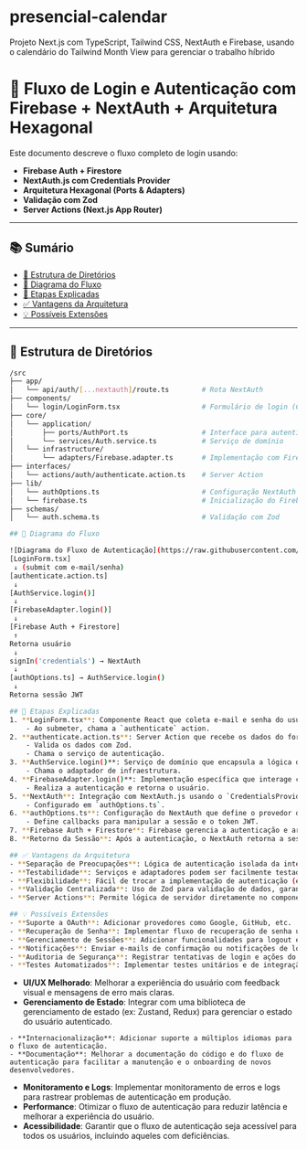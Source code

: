 # presencial-calendar
 Projeto Next.js com TypeScript, Tailwind CSS, NextAuth e Firebase, usando o calendário do Tailwind Month View para gerenciar o trabalho híbrido

# 🔐 Fluxo de Login e Autenticação com Firebase + NextAuth + Arquitetura Hexagonal

Este documento descreve o fluxo completo de login usando:

- **Firebase Auth + Firestore**
- **NextAuth.js com Credentials Provider**
- **Arquitetura Hexagonal (Ports & Adapters)**
- **Validação com Zod**
- **Server Actions (Next.js App Router)**

---

## 📚 Sumário

- [📁 Estrutura de Diretórios](#-estrutura-de-diretórios)
- [🔁 Diagrama do Fluxo](#-diagrama-do-fluxo)
- [🧠 Etapas Explicadas](#-etapas-explicadas)
- [✅ Vantagens da Arquitetura](#-vantagens-da-arquitetura)
- [💡 Possíveis Extensões](#-possíveis-extensões)

---

## 📁 Estrutura de Diretórios

```bash
/src
├── app/
│   └── api/auth/[...nextauth]/route.ts        # Rota NextAuth
├── components/
│   └── login/LoginForm.tsx                    # Formulário de login (Client)
├── core/
│   └── application/
│       ├── ports/AuthPort.ts                  # Interface para autenticação
│       └── services/Auth.service.ts           # Serviço de domínio
│   └── infrastructure/
│       └── adapters/Firebase.adapter.ts       # Implementação com Firebase
├── interfaces/
│   └── actions/auth/authenticate.action.ts    # Server Action
├── lib/
│   └── authOptions.ts                         # Configuração NextAuth
│   └── firebase.ts                            # Inicialização do Firebase
├── schemas/
│   └── auth.schema.ts                         # Validação com Zod
```

```bash
## 🔁 Diagrama do Fluxo

![Diagrama do Fluxo de Autenticação](https://raw.githubusercontent.com/your-repo/your-project/main/docs/auth-flow-diagram.png)
[LoginForm.tsx]
 ↓ (submit com e-mail/senha)
[authenticate.action.ts]
 ↓
[AuthService.login()]
 ↓
[FirebaseAdapter.login()]
 ↓
[Firebase Auth + Firestore]
 ↑
Retorna usuário
 ↓
signIn('credentials') → NextAuth
 ↓
[authOptions.ts] → AuthService.login()
 ↓
Retorna sessão JWT
```

```bash
## 🧠 Etapas Explicadas
1. **LoginForm.tsx**: Componente React que coleta e-mail e senha do usuário.
    - Ao submeter, chama a `authenticate` action.
2. **authenticate.action.ts**: Server Action que recebe os dados do formulário.
    - Valida os dados com Zod.
    - Chama o serviço de autenticação.
3. **AuthService.login()**: Serviço de domínio que encapsula a lógica de autenticação.
    - Chama o adaptador de infraestrutura.
4. **FirebaseAdapter.login()**: Implementação específica que interage com Firebase Auth.
    - Realiza a autenticação e retorna o usuário.
5. **NextAuth**: Integração com NextAuth.js usando o `CredentialsProvider`.
    - Configurado em `authOptions.ts`.
6. **authOptions.ts**: Configuração do NextAuth que define o provedor de credenciais.
    - Define callbacks para manipular a sessão e o token JWT.
7. **Firebase Auth + Firestore**: Firebase gerencia a autenticação e armazena os dados do usuário.
8. **Retorno da Sessão**: Após a autenticação, o NextAuth retorna a sessão JWT para o cliente.
```

```bash
## ✅ Vantagens da Arquitetura
- **Separação de Preocupações**: Lógica de autenticação isolada da interface e infraestrutura.
- **Testabilidade**: Serviços e adaptadores podem ser facilmente testados isoladamente.
- **Flexibilidade**: Fácil de trocar a implementação de autenticação (ex: de Firebase para Auth0) sem impactar o restante do código.
- **Validação Centralizada**: Uso de Zod para validação de dados, garantindo consistência e segurança.
- **Server Actions**: Permite lógica de servidor diretamente no componente, mantendo a simplicidade e eficiência.
```

```bash
## 💡 Possíveis Extensões
- **Suporte a OAuth**: Adicionar provedores como Google, GitHub, etc.
- **Recuperação de Senha**: Implementar fluxo de recuperação de senha usando Firebase.
- **Gerenciamento de Sessões**: Adicionar funcionalidades para logout e verificação de sessão.
- **Notificações**: Enviar e-mails de confirmação ou notificações de login.
- **Auditoria de Segurança**: Registrar tentativas de login e ações do usuário para monitoramento.
- **Testes Automatizados**: Implementar testes unitários e de integração para garantir a robustez do fluxo de autenticação.
```
- **UI/UX Melhorado**: Melhorar a experiência do usuário com feedback visual e mensagens de erro mais claras.
- **Gerenciamento de Estado**: Integrar com uma biblioteca de gerenciamento de estado (ex: Zustand, Redux) para gerenciar o estado do usuário autenticado.
```
- **Internacionalização**: Adicionar suporte a múltiplos idiomas para o fluxo de autenticação.
- **Documentação**: Melhorar a documentação do código e do fluxo de autenticação para facilitar a manutenção e o onboarding de novos desenvolvedores.
```
- **Monitoramento e Logs**: Implementar monitoramento de erros e logs para rastrear problemas de autenticação em produção.
- **Performance**: Otimizar o fluxo de autenticação para reduzir latência e melhorar a experiência do usuário.
- **Acessibilidade**: Garantir que o fluxo de autenticação seja acessível para todos os usuários, incluindo aqueles com deficiências.
``` 